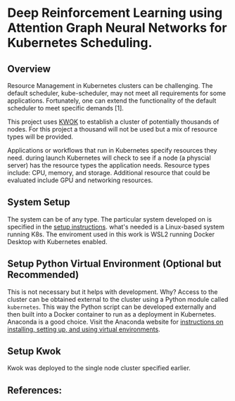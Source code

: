 # Deep Reinforcement Learning using Attention Graph Neural Networks for Kubernetes Scheduling.

## Overview

Resource Management in Kubernetes clusters can be challenging. The default scheduler, kube-scheduler, may not meet all requirements for some applications. Fortunately, one can extend the functionality of the default scheduler to meet specific demands [1].  

This project uses [KWOK](https://kwok.sigs.k8s.io/) to establish a cluster of potentially thousands of nodes.  For this project a thousand will not be used but a mix of resource types will be provided.  

Applications or workflows that run in Kubernetes specify resources they need. during launch Kubernetes will check to see if a node (a physcial server) has the resource types the application needs.  Resource types include: CPU, memory, and storage. Additional resource that could be evaluated include GPU and networking resources.

## System Setup

The system can be of any type. The particular system developed on is specified in the [setup instructions](docs/Setup.md). what's needed is a Linux-based system running K8s.  The enviroment used in this work is WSL2 running Docker Desktop with Kubernetes enabled.

## Setup Python Virtual Environment (Optional but Recommended)
This is not necessary but it helps with development. Why?  Access to the cluster can be obtained external to the cluster using a Python module called `kubernetes`. This way the Python script can be developed externally and then built into a Docker container to run as a deployment in Kubernetes. Anaconda is a good choice. Visit the Anaconda website for [instructions on installing, setting up, and using virtual environments](). 

## Setup Kwok

Kwok was deployed to the single node cluster specified earlier. 


## References:

